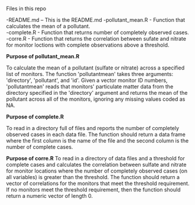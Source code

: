 Files in this repo  

-README.md – This is the README.md
-pollutant_mean.R - Function that calculates the mean of a pollutant.    
-complete.R -  Function that returns number of completely observed cases.   
-corre.R - Function that returns the correlation between sufate and nitrate for monitor loctions with complete observations above a threshold.  


 
**Purpose of pollutant_mean.R** 

To calculate the mean of a pollutant (sulfate or nitrate) across a specified list of monitors. The function 'pollutantmean' takes three arguments: 'directory', 'pollutant', and 'id'. Given a vector monitor ID numbers, 'pollutantmean' reads that monitors' particulate matter data from the directory specified in the 'directory' argument and returns the mean of the pollutant across all of the monitors, ignoring any missing values coded as NA. 


**Purpose of complete.R** 

To read in a directory full of files and reports the number of completely observed cases in each data file. The function should return a data frame where the first column is the name of the file and the second column is the number of complete cases. 


**Purpose of corre.R** 
To read in a directory of data files and a threshold for complete cases and calculates the correlation between sulfate and nitrate for monitor locations where the number of completely observed cases (on all variables) is greater than the threshold. The function should return a vector of correlations for the monitors that meet the threshold requirement. If no monitors meet the threshold requirement, then the function should return a numeric vector of length 0. 
